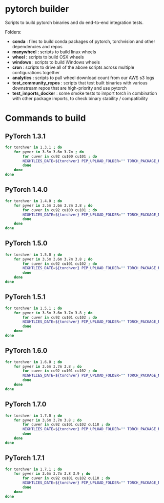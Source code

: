 # pytorch builder

Scripts to build pytorch binaries and do end-to-end integration tests.

Folders:

- **conda** : files to build conda packages of pytorch, torchvision and other dependencies and repos
- **manywheel** : scripts to build linux wheels
- **wheel** : scripts to build OSX wheels
- **windows** : scripts to build Windows wheels
- **cron** : scripts to drive all of the above scripts across multiple configurations together
- **analytics** : scripts to pull wheel download count from our AWS s3 logs
- **test_community_repos** : scripts that test built binaries with various downstream repos that are high-priority and use pytorch
- **test_imports_docker** : some smoke tests to import torch in combination with other package imports, to check binary stability / compatibility

# Commands to build

## PyTorch 1.3.1

``` sh
for torchver in 1.3.1 ; do 
    for pyver in 3.5m 3.6m 3.7m ; do 
        for cuver in cu92 cu100 cu101 ; do 
        NIGHTLIES_DATE=${torchver} PIP_UPLOAD_FOLDER="" TORCH_PACKAGE_NAME=torch PYTORCH_BRANCH=v${torchver} PYTORCH_BUILD_VERSION=${torchver}+${cuver} NIGHTLIES_ROOT_FOLDER=/mnt/nfliu/nightlies ./build_docker.sh  manywheel ${pyver} ${cuver} 2>&1 | tee /mnt/nfliu/nightlies/${torchver}.${pyver}.${cuver}.txt 
        done
    done
done
```

## PyTorch 1.4.0

``` sh
for torchver in 1.4.0 ; do 
    for pyver in 3.5m 3.6m 3.7m 3.8 ; do 
        for cuver in cu92 cu100 cu101 ; do 
        NIGHTLIES_DATE=${torchver} PIP_UPLOAD_FOLDER="" TORCH_PACKAGE_NAME=torch PYTORCH_BRANCH=v${torchver} PYTORCH_BUILD_VERSION=${torchver}+${cuver} NIGHTLIES_ROOT_FOLDER=/mnt/nfliu/nightlies ./build_docker.sh  manywheel ${pyver} ${cuver} 2>&1 | tee /mnt/nfliu/nightlies/${torchver}.${pyver}.${cuver}.txt
        done 
    done
done
```

## PyTorch 1.5.0

``` sh
for torchver in 1.5.0 ; do 
    for pyver in 3.5m 3.6m 3.7m 3.8 ; do 
        for cuver in cu92 cu101 cu102 ; do 
        NIGHTLIES_DATE=${torchver} PIP_UPLOAD_FOLDER="" TORCH_PACKAGE_NAME=torch PYTORCH_BRANCH=v${torchver} PYTORCH_BUILD_VERSION=${torchver}+${cuver} NIGHTLIES_ROOT_FOLDER=/mnt/nfliu/nightlies ./build_docker.sh  manywheel ${pyver} ${cuver} 2>&1 | tee /mnt/nfliu/nightlies/${torchver}.${pyver}.${cuver}.txt
        done 
    done
done
```

## PyTorch 1.5.1

``` sh
for torchver in 1.5.1 ; do 
    for pyver in 3.5m 3.6m 3.7m 3.8 ; do 
        for cuver in cu92 cu101 cu102 ; do 
        NIGHTLIES_DATE=${torchver} PIP_UPLOAD_FOLDER="" TORCH_PACKAGE_NAME=torch PYTORCH_BRANCH=v${torchver} PYTORCH_BUILD_VERSION=${torchver}+${cuver} NIGHTLIES_ROOT_FOLDER=/mnt/nfliu/nightlies ./build_docker.sh  manywheel ${pyver} ${cuver} 2>&1 | tee /mnt/nfliu/nightlies/${torchver}.${pyver}.${cuver}.txt
        done 
    done
done
```

## PyTorch 1.6.0

``` sh
for torchver in 1.6.0 ; do 
    for pyver in 3.6m 3.7m 3.8 ; do 
        for cuver in cu92 cu101 cu102 ; do 
        NIGHTLIES_DATE=${torchver} PIP_UPLOAD_FOLDER="" TORCH_PACKAGE_NAME=torch PYTORCH_BRANCH=v${torchver} PYTORCH_BUILD_VERSION=${torchver}+${cuver} NIGHTLIES_ROOT_FOLDER=/mnt/nfliu/nightlies ./build_docker.sh  manywheel ${pyver} ${cuver} 2>&1 | tee /mnt/nfliu/nightlies/${torchver}.${pyver}.${cuver}.txt
        done 
    done
done
```

## PyTorch 1.7.0

``` sh
for torchver in 1.7.0 ; do 
    for pyver in 3.6m 3.7m 3.8 ; do 
        for cuver in cu92 cu101 cu102 cu110 ; do 
        NIGHTLIES_DATE=${torchver} PIP_UPLOAD_FOLDER="" TORCH_PACKAGE_NAME=torch PYTORCH_BRANCH=v${torchver} PYTORCH_BUILD_VERSION=${torchver}+${cuver} NIGHTLIES_ROOT_FOLDER=/mnt/nfliu/nightlies ./build_docker.sh  manywheel ${pyver} ${cuver} 2>&1 | tee /mnt/nfliu/nightlies/${torchver}.${pyver}.${cuver}.txt
        done 
    done
done
```

## PyTorch 1.7.1

``` sh
for torchver in 1.7.1 ; do 
    for pyver in 3.6m 3.7m 3.8 3.9 ; do 
        for cuver in cu92 cu101 cu102 cu110 ; do 
        NIGHTLIES_DATE=${torchver} PIP_UPLOAD_FOLDER="" TORCH_PACKAGE_NAME=torch PYTORCH_BRANCH=v${torchver} PYTORCH_BUILD_VERSION=${torchver}+${cuver} NIGHTLIES_ROOT_FOLDER=/mnt/nfliu/nightlies ./build_docker.sh  manywheel ${pyver} ${cuver} 2>&1 | tee /mnt/nfliu/nightlies/${torchver}.${pyver}.${cuver}.txt
        done 
    done
done
```
